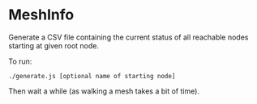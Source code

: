 # MeshInfo

Generate a CSV file containing the current status of all reachable nodes starting at given root node.

To run:

```./generate.js [optional name of starting node]```

Then wait a while (as walking a mesh takes a bit of time).
